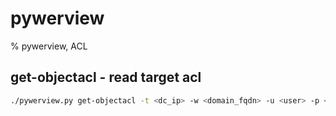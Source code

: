 # pywerview

% pywerview, ACL


## get-objectacl - read target acl
```bash
./pywerview.py get-objectacl -t <dc_ip> -w <domain_fqdn> -u <user> -p <password> --resolve-sids --resolve-guids [--json] -name <target>
```
